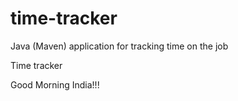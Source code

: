 # time-tracker
Java (Maven) application for tracking time on the job

Time tracker

Good Morning India!!!
